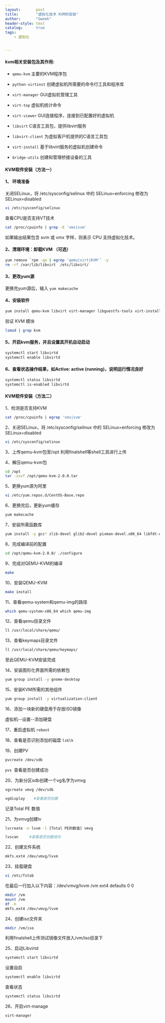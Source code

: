 ```yaml
---
layout:       post
title:        "虚拟化技术 KVM的安装"
author:       "Gweek"
header-style: text
catalog:      true
tags:
    - 虚拟化


---
```


#### kvm相关安装包及其作用:

- `qemu-kvm` 主要的KVM程序包

- `python-virtinst` 创建虚拟机所需要的命令行工具和程序库

- `virt-manager` GUI虚拟机管理工具

- `virt-top` 虚拟机统计命令

- `virt-viewer` GUI连接程序，连接到已配置好的虚拟机

- `libvirt` C语言工具包，提供libvirt服务

- `libvirt-client` 为虚拟客户机提供的C语言工具包

- `virt-install` 基于libvirt服务的虚拟机创建命令

- `bridge-utils` 创建和管理桥接设备的工具

#### KVM软件安装（方法一）

#### 1、 环境准备

关闭SELinux，将 /etc/sysconfig/selinux 中的 SELinux=enforcing 修改为 SELinux=disabled

```bash
vi /etc/sysconfig/selinux
```

查看CPU是否⽀持VT技术

```bash
cat /proc/cpuinfo | grep -E 'vmx|svm'
```

如果输出结果包含 svm 或 vmx 字样，则表示 CPU 支持虚拟化技术。

#### 2、清理环境：卸载KVM （可选）

```bash
yum remove `rpm -qa | egrep 'qemu|virt|KVM'` -y
rm -rf /var/lib/libvirt  /etc/libvirt/
```

#### 3、更改yum源

更换完yum源后，输入 `yum makecache`

#### 4、安装软件

```bash
yum install qemu-kvm libvirt virt-manager libguestfs-tools virt-install.noarch -y
```

验证 KVM 模块

```bash
lsmod | grep kvm
```

#### 5、开启kvm服务，并且设置其开机自动启动

```bash
systemctl start libvirtd
systemctl enable libvirtd
```

#### 6、查看状态操作结果，如Active: active (running)，说明运行情况良好

```bash
systemctl status libvirtd
systemctl is-enabled libvirtd
```

#### KVM软件安装（方法二）

1、检测是否支持KVM 

```bash
cat /proc/cpuinfo | egrep 'vmx|svm'
```

2、关闭SELinux，将 /etc/sysconfig/selinux 中的 SELinux=enforcing 修改为SELinux=disabled 

```bash
vi /etc/sysconfig/selinux
```

3、上传qemu-kvm包至/opt 利用finalshell等shell工具进行上传 

4、解压qemu-kvm包

```bash
cd /opt
tar -zxvf /opt/qemu-kvm-2.0.0.tar
```

5、更换yum源为阿里 

```bash
vi /etc/yum.repos.d/CentOS-Base.repo
```

6、更换完后，更新yum缓存 

```bash
yum makecache
```

7、安装所需函数库 

```bash
yum install -y gcc* zlib-devel glib2-devel pixman-devel.x86_64 libfdt-devel.x86_64 libtool
```

8、完成编译前的配置 

```bash
cd /opt/qemu-kvm-2.0.0/ ./configure
```

9、完成对QEMU-KVM的编译 

```bash
make
```

10、安装QEMU-KVM 

```bash
make install
```

11、查看qemu-system和qemu-img的路径

```bash
which qemu-system-x86_64 which qemu-img
```

12、查看qemu目录文件 

```bash
ll /usr/local/share/qemu/ 
```

13、查看keymaps目录文件 

```bash
ll /usr/local/share/qemu/keymaps/ 
```

至此QEMU-KVM安装完成

14、安装图形化界面所需的依赖包 

```bash
yum group install -y gnome-desktop 
```

15、安装KVM所需的其他组件 

```bash
yum group install -y virtualization-client 
```

16、添加一块新的硬盘用于存放ISO镜像 

虚拟机--设置--添加硬盘 

17、重启虚拟机 `reboot `

18、查看是否识别添加的磁盘 `lsblk `

19、创建PV 

```bash
pvcreate /dev/sdb 
```

`pvs `查看是否创建成功 

20、为新分区sdb创建一个vg名字为vmvg 

```bash
vgcreate vmvg /dev/sdb 
```

```bash
vgdisplay    #查看是否创建
```

记录Total PE 数值 

21、为vmvg创建lv 

```bash
lvcreate -n lvvm -l [Total PE的数值] vmvg 
```

```bash
lvscan     #查看是否创建成功 
```

22、创建文件系统 

```bash
mkfs.ext4 /dev/vmvg/lvvm 
```

23、挂载硬盘 

```bash
vi /etc/fstab 
```

在最后一行加入以下内容：/dev/vmvg/lvvm /vm ext4 defaults 0 0 

```bash
mkdir /vm 
mount /vm 
df -h
mkfs.ext4 /dev/vmvg/lvvm
```

24、创建iso文件夹 

```bash
mkdir /vm/iso 
```

利用finalshell上传测试镜像文件放入/vm/iso目录下

25、启动Libvirtd 

```bash
systemctl start libvirtd
```

设置自启 

```bash
systemctl enable libvirtd
```

查看状态 

```bash
systemctl status libvirtd
```

 26、开启virt-manage

```bash
virt-manager
```